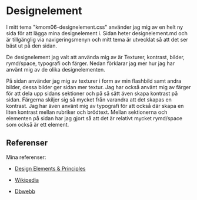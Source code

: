 ---
---
Designelement
=========================


I mitt tema "kmom06-designelement.css" använder jag mig av en helt ny sida för att lägga mina designelement i. Sidan heter designelement.md och är tillgänglig via navigeringsmenyn och mitt tema är utvecklat så att det ser bäst ut på den sidan.

De designelement jag valt att använda mig av är Texturer, kontrast, bilder, rymd/space, typografi och färger. Nedan förklarar jag mer hur jag har använt mig av de olika designelementen.

På sidan använder jag mig av texturer i form av min flashbild samt andra bilder, dessa bilder ger sidan mer textur. Jag har också använt mig av färger för att dela upp sidans sektioner och på så sätt även skapa kontrast på sidan. Färgerna skiljer sig så mycket från varandra att det skapas en kontrast. Jag har även använt mig av typografi för att också där skapa en liten kontrast mellan rubriker och brödtext. Mellan sektionerna och elementen på sidan har jag gjort så att det är relativt mycket rymd/space som också är ett element.


<!-- 
Element jag använder:

Texturer i form av bild
Kontrast - Sektionerna
Bilder
Rymd/Space - Mellanrum mellan elementen
Typografi - Lite kontrast mellan rubriker och text
Färger - Färger som står ut mot varandra 
-->


Referenser
-----------------------

Mina referenser:

* [Design Elements & Principles](https://www.canva.com/learn/design-elements-principles/)

* [Wikipedia](https://en.wikipedia.org/wiki/Visual_design_elements_and_principles)

* [Dbwebb](https://dbwebb.se/uppgift/anax-flat-tema-med-designelement)
